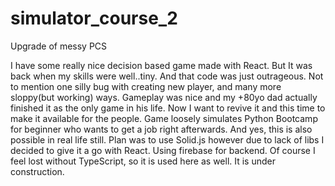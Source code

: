 # simulator_course_2
Upgrade of messy PCS

I have some really nice decision based game made with React. But It was back when my skills were well..tiny. And that code was just outrageous. Not to mention one silly bug with creating new player, and many more sloppy(but working) ways. Gameplay was nice and my +80yo dad actually finished it as the only game in his life. Now I want to revive it and this time to make it available for the people. Game loosely simulates Python Bootcamp for beginner who wants to get a job right afterwards. And yes, this is also possible in real life still. Plan was to use Solid.js however due to lack of libs I decided to give it a go with React. Using firebase for backend. Of course I feel lost without TypeScript, so it is used here as well. It is under construction.
